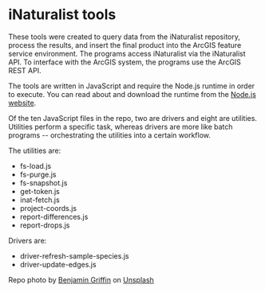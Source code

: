# iNaturalist tools

These tools were created to query data from the iNaturalist repository, process the results, and insert the final product into the ArcGIS feature service environment.  The programs access iNaturalist via the iNaturalist API.  To interface with the ArcGIS system, the programs use the ArcGIS REST API.

The tools are written in JavaScript and require the Node.js runtime in order to execute.  You can read about and download the runtime from the <a href="https://nodejs.org/en/" target="_blank">Node.js website</a>.

Of the ten JavaScript files in the repo, two are drivers and eight are utilities.  Utilities perform a specific task, whereas drivers are more like batch programs -- orchestrating the utilities into a certain workflow.

The utilities are:

<ul>
    <li>fs-load.js</li>
    <li>fs-purge.js</li>
    <li>fs-snapshot.js</li>
    <li>get-token.js</li>
    <li>inat-fetch.js</li>
    <li>project-coords.js</li>
    <li>report-differences.js</li>
    <li>report-drops.js</li>
</ul>

Drivers are:

<ul>
    <li>driver-refresh-sample-species.js</li>
    <li>driver-update-edges.js</li>
</ul>

Repo photo by <a href="https://unsplash.com/@benjamingriffinproductions?utm_source=unsplash&utm_medium=referral&utm_content=creditCopyText">Benjamin Griffin</a> on <a href="https://unsplash.com/s/photos/lodgepole-pine?utm_source=unsplash&utm_medium=referral&utm_content=creditCopyText">Unsplash</a>
  
